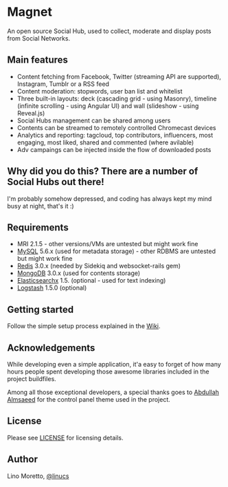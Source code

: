 # Magnet
An open source Social Hub, used to collect, moderate and display posts from Social Networks.

## Main features
- Content fetching from Facebook, Twitter (streaming API are supported), Instagram, Tumblr or a RSS feed
- Content moderation: stopwords, user ban list and whitelist
- Three built-in layouts: deck (cascading grid - using Masonry), timeline (infinite scrolling - using Angular UI) and wall (slideshow - using Reveal.js)
- Social Hubs management can be shared among users
- Contents can be streamed to remotely controlled Chromecast devices
- Analytics and reporting: tagcloud, top contributors, influencers, most engaging, most liked, shared and commented (where avilable)
- Adv campaings can be injected inside the flow of downloaded posts

## Why did you do this? There are a number of Social Hubs out there!
I'm probably somehow depressed, and coding has always kept my mind busy at night, that's it :)

## Requirements
- MRI 2.1.5 - other versions/VMs are untested but might work fine
- [MySQL](http://dev.mysql.com/) 5.6.x (used for metadata storage) - other RDBMS are untested but might work fine
- [Redis](http://redis.io/) 3.0.x (needed by Sidekiq and websocket-rails gem)
- [MongoDB](https://www.mongodb.org/) 3.0.x (used for contents storage)
- [Elasticsearchx](https://www.elastic.co/) 1.5. (optional - used for text indexing)
- [Logstash](https://www.elastic.co/products/logstash) 1.5.0 (optional)

## Getting started
Follow the simple setup process explained in the [Wiki](https://github.com/develon/magnet/wiki).

## Acknowledgements
While developing even a simple application, it'a easy to forget of how many hours people spent developing those awesome libraries included in the project buildfiles.

Among all those exceptional developers, a special thanks goes to [Abdullah Almsaeed](https://github.com/almasaeed2010/AdminLTE) for the control panel theme used in the project.

## License
Please see [LICENSE](LICENSE.txt) for licensing details.

## Author
Lino Moretto, [@linucs](https://twitter.com/linucs)
